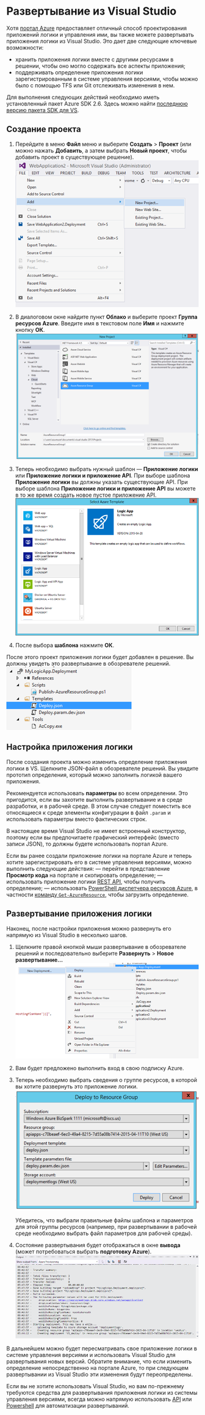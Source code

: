 <properties 
	pageTitle="Развертывание из Visual Studio" 
	description="Создание проекта в Visual Studio для управления приложением логики." 
	authors="stepsic-microsoft-com" 
	manager="dwrede" 
	editor="" 
	services="app-service\logic" 
	documentationCenter=""/>

<tags
	ms.service="app-service-logic"
	ms.workload="integration"
	ms.tgt_pltfrm="na"
	ms.devlang="na"
	ms.topic="article"
	ms.date="04/26/2015"
	ms.author="stepsic"/>
	
# Развертывание из Visual Studio

Хотя [портал Azure](https://portal.azure.com) предоставляет отличный способ проектирования приложений логики и управления ими, вы также можете развертывать приложения логики из Visual Studio. Это дает две следующие ключевые возможности:

- хранить приложения логики вместе с другими ресурсами в решении, чтобы оно могло содержать все аспекты приложения;
- поддерживать определение приложения логики зарегистрированным в системе управления версиями, чтобы можно было с помощью TFS или Git отслеживать изменения в нем. 

Для выполнения следующих действий необходимо иметь установленный пакет Azure SDK 2.6. Здесь можно найти [последнюю версию пакета SDK для VS](http://azure.microsoft.com/downloads/).

## Создание проекта

1. Перейдите в меню **Файл** меню и выберите **Создать** > **Проект** (или можно нажать **Добавить**, а затем выбрать **Новый проект**, чтобы добавить проект в существующее решение). ![Меню «Файл»](./media/app-service-logic-deploy-from-vs/filemenu.png)

2. В диалоговом окне найдите пункт **Облако** и выберите проект **Группа ресурсов Azure**. Введите имя в текстовом поле **Имя** и нажмите кнопку **ОК**. ![Добавление нового проекта](./media/app-service-logic-deploy-from-vs/addnewproject.png)

3. Теперь необходимо выбрать нужный шаблон — **Приложение логики** или **Приложение логики и приложение API**. При выборе шаблона **Приложение логики** вы должны указать существующие API. При выборе шаблона **Приложение логики и приложение API** вы можете в то же время создать новое пустое приложение API. ![Выбор шаблона Azure](./media/app-service-logic-deploy-from-vs/selectazuretemplate.png)

4. После выбора **шаблона** нажмите **ОК**.

После этого проект приложения логики будет добавлен в решение. Вы должны увидеть это развертывание в обозревателе решений. ![Развертывание](./media/app-service-logic-deploy-from-vs/deployment.png)

## Настройка приложения логики

После создания проекта можно изменить определение приложения логики в VS. Щелкните JSON-файл в обозревателе решений. Вы увидите прототип определения, который можно заполнить логикой вашего приложения.

Рекомендуется использовать **параметры** во всем определении. Это пригодится, если вы захотите выполнить развертывание и в среде разработки, и в рабочей среде. В этом случае следует поместить все относящиеся к среде элементы конфигурации в файл `.param` и использовать параметры вместо фактических строк.

В настоящее время Visual Studio не имеет встроенный конструктор, поэтому если вы предпочитаете графический интерфейс (вместо записи JSON), то должны будете использовать портал Azure.

Если вы ранее создали приложение логики на портале Azure и теперь хотите зарегистрировать его в системе управления версиями, можно выполнить следующие действия: — перейти в представление **Просмотр кода** на портале и скопировать определение; — использовать приложение логики [REST API](https://msdn.microsoft.com/library/azure/dn948510.aspx), чтобы получить определение; — использовать [PowerShell диспетчера ресурсов Azure](../powershell-azure-resource-manager.md), в частности [команду `Get-AzureResource`](https://msdn.microsoft.com/library/dn654579.aspx), чтобы загрузить определение.

## Развертывание приложения логики

Наконец, после настройки приложения можно развернуть его напрямую из Visual Studio в несколько шагов.

1. Щелкните правой кнопкой мыши развертывание в обозревателе решений и последовательно выберите **Развернуть** > **Новое развертывание...** ![Новое развертывание](./media/app-service-logic-deploy-from-vs/newdeployment.png)

2. Вам будет предложено выполнить вход в свою подписку Azure.

3. Теперь необходимо выбрать сведения о группе ресурсов, в которой вы хотите развернуть это приложение логики. ![Развертывание в группе ресурсов](./media/app-service-logic-deploy-from-vs/deploytoresourcegroup.png)

    Убедитесь, что выбрали правильные файлы шаблона и параметров для этой группы ресурсов (например, при развертывании в рабочей среде необходимо выбрать файл параметров для рабочей среды).
    
4. Состояние развертывания будет отображаться в окне **вывода** (может потребоваться выбрать **подготовку Azure**). ![Выходные данные](./media/app-service-logic-deploy-from-vs/output.png)

В дальнейшем можно будет пересматривать свое приложение логики в системе управления версиями и использовать Visual Studio для развертывания новых версий. Обратите внимание, что если изменить определение непосредственно на портале Azure, то при следующем развертывании из Visual Studio эти изменения будут переопределены.

Если вы не хотите использовать Visual Studio, но вам по-прежнему требуются средства для развертывания приложения логики из системы управления версиями, всегда можно напрямую использовать [API](https://msdn.microsoft.com/library/azure/dn948510.aspx) или [Powershell](../powershell-azure-resource-manager.md) для автоматизации развертываний.

<!---HONumber=July15_HO4-->